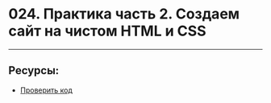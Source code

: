 # 024. Практика часть 2. Создаем сайт на чистом HTML и CSS

---

## Ресурсы:

- [Проверить код](https://drive.google.com/file/d/1E349Y5a9HolhJU3bN3sBSUfb9RywgjHW/view)
